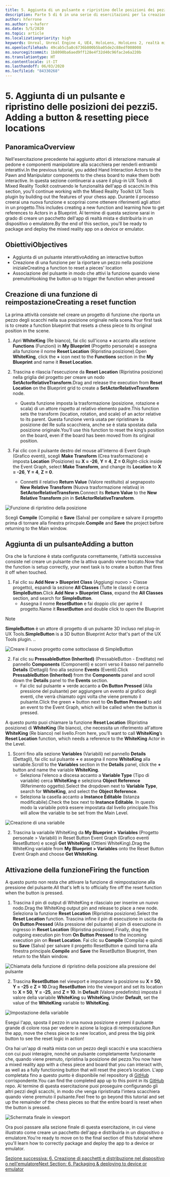 ```yaml
---
title: 5. Aggiunta di un pulsante e ripristino delle posizioni dei pezzi
description: Parte 5 di 6 in una serie di esercitazioni per la creazione di una semplice app di scacchi con Unreal Engine 4 e il plug-in UX Tools di Mixed Reality Toolkit
author: hferrone
ms.author: v-haferr
ms.date: 5/5/2020
ms.topic: article
ms.localizationpriority: high
keywords: Unreal, Unreal Engine 4, UE4, HoloLens, HoloLens 2, realtà mista, esercitazione, guida introduttiva, mrtk, uxt, UX Tools, documentazione
ms.openlocfilehash: 49cab5c5a8c6736b800b5ba05de2c88edf008008
ms.sourcegitcommit: 1b8090ba6aed9ff128e4f32d40c96fac2e6a220b
ms.translationtype: HT
ms.contentlocale: it-IT
ms.lasthandoff: 06/03/2020
ms.locfileid: "84330268"
---
```

# <a name="5-adding-a-button--resetting-piece-locations"></a><span data-ttu-id="ba286-104">5. Aggiunta di un pulsante e ripristino delle posizioni dei pezzi</span><span class="sxs-lookup"><span data-stu-id="ba286-104">5. Adding a button & resetting piece locations</span></span>


## <a name="overview"></a><span data-ttu-id="ba286-105">Panoramica</span><span class="sxs-lookup"><span data-stu-id="ba286-105">Overview</span></span>

<span data-ttu-id="ba286-106">Nell'esercitazione precedente hai aggiunto attori di interazione manuale al pedone e componenti manipolatore alla scacchiera per renderli entrambi interattivi.</span><span class="sxs-lookup"><span data-stu-id="ba286-106">In the previous tutorial, you added Hand Interaction Actors to the Pawn and Manipulator components to the chess board to make them both interactive.</span></span> <span data-ttu-id="ba286-107">In questa sezione continuerai a usare il plug-in UX Tools di Mixed Reality Toolkit costruendo le funzionalità dell'app di scacchi.</span><span class="sxs-lookup"><span data-stu-id="ba286-107">In this section, you'll continue working with the Mixed Reality Toolkit UX Tools plugin by building out the features of your chess app.</span></span> <span data-ttu-id="ba286-108">Durante il processo creerai una nuova funzione e scoprirai come ottenere riferimenti agli attori in un progetto.</span><span class="sxs-lookup"><span data-stu-id="ba286-108">This includes creating a new function and learning how to get references to Actors in a Blueprint.</span></span> <span data-ttu-id="ba286-109">Al termine di questa sezione sarai in grado di creare un pacchetto dell'app di realtà mista e distribuirla in un dispositivo o emulatore.</span><span class="sxs-lookup"><span data-stu-id="ba286-109">By the end of this section, you'll be ready to package and deploy the mixed reality app on a device or emulator.</span></span>

## <a name="objectives"></a><span data-ttu-id="ba286-110">Obiettivi</span><span class="sxs-lookup"><span data-stu-id="ba286-110">Objectives</span></span>

* <span data-ttu-id="ba286-111">Aggiunta di un pulsante interattivo</span><span class="sxs-lookup"><span data-stu-id="ba286-111">Adding an interactive button</span></span>
* <span data-ttu-id="ba286-112">Creazione di una funzione per la riportare un pezzo nella posizione iniziale</span><span class="sxs-lookup"><span data-stu-id="ba286-112">Creating a function to reset a pieces' location</span></span>
* <span data-ttu-id="ba286-113">Associazione del pulsante in modo che attivi la funzione quando viene premuto</span><span class="sxs-lookup"><span data-stu-id="ba286-113">Hooking the button up to trigger the function when pressed</span></span>

## <a name="creating-a-reset-function"></a><span data-ttu-id="ba286-114">Creazione di una funzione di reimpostazione</span><span class="sxs-lookup"><span data-stu-id="ba286-114">Creating a reset function</span></span>
<span data-ttu-id="ba286-115">La prima attività consiste nel creare un progetto di funzione che riporta un pezzo degli scacchi nella sua posizione originale nella scena.</span><span class="sxs-lookup"><span data-stu-id="ba286-115">Your first task is to create a function blueprint that resets a chess piece to its original position in the scene.</span></span> 

1.  <span data-ttu-id="ba286-116">Apri **WhiteKing** (Re bianco), fai clic sull'icona **+** accanto alla sezione **Functions** (Funzioni) in **My Blueprint** (Progetto personale) e assegna alla funzione il nome **Reset Location** (Ripristina posizione).</span><span class="sxs-lookup"><span data-stu-id="ba286-116">Open **WhiteKing**, click the **+** icon next to the **Functions** section in the **My Blueprint** and name it **Reset Location**.</span></span> 

2.  <span data-ttu-id="ba286-117">Trascina e rilascia l'esecuzione da **Reset Location** (Ripristina posizione) nella griglia del progetto per creare un nodo **SetActorRelativeTransform**.</span><span class="sxs-lookup"><span data-stu-id="ba286-117">Drag and release the execution from **Reset Location** on the Blueprint grid to create a **SetActorRelativeTransform** node.</span></span> 
    * <span data-ttu-id="ba286-118">Questa funzione imposta la trasformazione (posizione, rotazione e scala) di un attore rispetto al relativo elemento padre.</span><span class="sxs-lookup"><span data-stu-id="ba286-118">This function sets the transform (location, rotation, and scale) of an actor relative to its parent.</span></span> <span data-ttu-id="ba286-119">Questa funzione verrà usata per ripristinare la posizione del Re sulla scacchiera, anche se è stata spostata dalla posizione originale.</span><span class="sxs-lookup"><span data-stu-id="ba286-119">You’ll use this function to reset the king’s position on the board, even if the board has been moved from its original position.</span></span> 
    
3. <span data-ttu-id="ba286-120">Fai clic con il pulsante destro del mouse all'interno di Event Graph (Grafico eventi), scegli **Make Transform** (Crea trasformazione) e imposta **Location** (Posizione) su **X = -26**, **Y = 4**, **Z = 0**.</span><span class="sxs-lookup"><span data-stu-id="ba286-120">Right-click inside the Event Graph, select **Make Transform**, and change its **Location** to **X = -26**, **Y = 4**, **Z = 0**.</span></span>
    * <span data-ttu-id="ba286-121">Connetti il relativo **Return Value** (Valore restituito) al segnaposto **New Relative Transform** (Nuova trasformazione relativa) in **SetActorRelativeTransform**.</span><span class="sxs-lookup"><span data-stu-id="ba286-121">Connect its **Return Value** to the **New Relative Transform** pin in **SetActorRelativeTransform**.</span></span> 

![Funzione di ripristino della posizione](images/unreal-uxt/5-function.PNG)

<span data-ttu-id="ba286-123">Scegli **Compile** (Compila) e **Save** (Salva) per compilare e salvare il progetto prima di tornare alla finestra princpale.</span><span class="sxs-lookup"><span data-stu-id="ba286-123">**Compile** and **Save** the project before returning to the Main window.</span></span> 


## <a name="adding-a-button"></a><span data-ttu-id="ba286-124">Aggiunta di un pulsante</span><span class="sxs-lookup"><span data-stu-id="ba286-124">Adding a button</span></span>
<span data-ttu-id="ba286-125">Ora che la funzione è stata configurata correttamente, l'attività successiva consiste nel creare un pulsante che la attiva quando viene toccato.</span><span class="sxs-lookup"><span data-stu-id="ba286-125">Now that the function is setup correctly, your next task is to create a button that fires it off when touched.</span></span> 

1.  <span data-ttu-id="ba286-126">Fai clic su **Add New > Blueprint Class** (Aggiungi nuovo > Classe progetto), espandi la sezione **All Classes** (Tutte le classi) e cerca **SimpleButton**.</span><span class="sxs-lookup"><span data-stu-id="ba286-126">Click **Add New > Blueprint Class**, expand the **All Classes** section, and search for **SimpleButton**.</span></span> 
    * <span data-ttu-id="ba286-127">Assegna il nome **ResetButton** e fai doppio clic per aprire il progetto.</span><span class="sxs-lookup"><span data-stu-id="ba286-127">Name it **ResetButton** and double click to open the Blueprint</span></span>

> [!NOTE]
> <span data-ttu-id="ba286-128">**SimpleButton** è un attore di progetto di un pulsante 3D incluso nel plug-in UX Tools.</span><span class="sxs-lookup"><span data-stu-id="ba286-128">**SimpleButton** is a 3D button Blueprint Actor that's part of the UX Tools plugin.</span></span> <span data-ttu-id="ba286-129">.</span><span class="sxs-lookup"><span data-stu-id="ba286-129">.</span></span> 

![Creare il nuovo progetto come sottoclasse di SimpleButton](images/unreal-uxt/5-subclass.PNG)

2. <span data-ttu-id="ba286-131">Fai clic su **PressableButton (Inherited)** (PressableButton - Ereditato) nel pannello **Components** (Componenti) e scorri verso il basso nel pannello **Details** (Dettagli) fino alla sezione **Events** (Eventi).</span><span class="sxs-lookup"><span data-stu-id="ba286-131">Click **PressableButton (Inherited)** from the **Components** panel and scroll down the **Details** panel to the **Events** section.</span></span> 
    * <span data-ttu-id="ba286-132">Fai clic sul pulsante **+** verde accanto a **On Button Pressed** (Alla pressione del pulsante) per aggiungere un evento al grafico degli eventi, che verrà chiamato ogni volta che viene premuto il pulsante.</span><span class="sxs-lookup"><span data-stu-id="ba286-132">Click the green **+** button next to **On Button Pressed** to add an event to the Event Graph, which will be called when the button is pressed.</span></span> 
    
<span data-ttu-id="ba286-133">A questo punto puoi chiamare la funzione **Reset Location** (Ripristina posizione) di **WhiteKing** (Re bianco), che necessita un riferimento all'attore **WhiteKing** (Re bianco) nel livello.</span><span class="sxs-lookup"><span data-stu-id="ba286-133">From here, you’ll want to call **WhiteKing**’s **Reset Location** function, which needs a reference to the **WhiteKing** Actor in the Level.</span></span> 

1.  <span data-ttu-id="ba286-134">Scorri fino alla sezione **Variables** (Variabili) nel pannello **Details** (Dettagli), fai clic sul pulsante **+** e assegna il nome **WhiteKing** alla variabile.</span><span class="sxs-lookup"><span data-stu-id="ba286-134">Scroll to the **Variables** section in the **Details** panel, click the **+** button and name the variable **WhiteKing**.</span></span> 
    * <span data-ttu-id="ba286-135">Seleziona l'elenco a discesa accanto a **Variable Type** (Tipo di variabile) cerca **WhiteKing** e seleziona **Object Reference** (Riferimento oggetto).</span><span class="sxs-lookup"><span data-stu-id="ba286-135">Select the dropdown next to **Variable Type**, search for **WhiteKing**, and select the **Object Reference**.</span></span> 
    * <span data-ttu-id="ba286-136">Seleziona la casella accanto a **Instance Editable** (Istanza modificabile).</span><span class="sxs-lookup"><span data-stu-id="ba286-136">Check the box next to **Instance Editable**.</span></span> <span data-ttu-id="ba286-137">In questo modo la variabile potrà essere impostata dal livello principale.</span><span class="sxs-lookup"><span data-stu-id="ba286-137">This will allow the variable to be set from the Main Level.</span></span> 

![Creazione di una variabile](images/unreal-uxt/5-var.PNG)

2.  <span data-ttu-id="ba286-139">Trascina la variabile WhiteKing da **My Blueprint > Variables** (Progetto personale > Variabili) in Reset Button Event Graph (Grafico eventi ResetButton) e scegli **Get WhiteKing** (Ottieni WhiteKing).</span><span class="sxs-lookup"><span data-stu-id="ba286-139">Drag the WhiteKing variable from **My Blueprint > Variables** onto the Reset Button Event Graph and choose **Get WhiteKing**.</span></span> 

## <a name="firing-the-function"></a><span data-ttu-id="ba286-140">Attivazione della funzione</span><span class="sxs-lookup"><span data-stu-id="ba286-140">Firing the function</span></span>
<span data-ttu-id="ba286-141">A questo punto non resta che attivare la funzione di reimpostazione alla pressione del pulsante.</span><span class="sxs-lookup"><span data-stu-id="ba286-141">All that's left is to officially fire off the reset function when the button is pressed.</span></span>

1.  <span data-ttu-id="ba286-142">Trascina il pin di output di WhiteKing e rilascialo per inserire un nuovo nodo.</span><span class="sxs-lookup"><span data-stu-id="ba286-142">Drag the WhiteKing output pin and release to place a new node.</span></span> <span data-ttu-id="ba286-143">Seleziona la funzione **Reset Location** (Ripristina posizione).</span><span class="sxs-lookup"><span data-stu-id="ba286-143">Select the **Reset Location** function.</span></span> <span data-ttu-id="ba286-144">Trascina infine il pin di esecuzione in uscita da **On Button Pressed** (Alla pressione del pulsante) al pin di esecuzione in ingresso in **Reset Location** (Ripristina posizione).</span><span class="sxs-lookup"><span data-stu-id="ba286-144">Finally, drag the outgoing execution pin from **On Button Pressed** to the incoming execution pin on **Reset Location**.</span></span> <span data-ttu-id="ba286-145">Fai clic su **Compile** (Compila) e quindi su **Save** (Salva) per salvare il progetto ResetButton e quindi torna alla finestra principale.</span><span class="sxs-lookup"><span data-stu-id="ba286-145">**Compile** and **Save** the ResetButton Blueprint, then return to the Main window.</span></span> 

![Chiamata della funzione di ripristino della posizione alla pressione del pulsante](images/unreal-uxt/5-callresetloc.PNG)

2.  <span data-ttu-id="ba286-147">Trascina **ResetButton** nel viewport e impostane la posizione su **X = 50**, **Y = -25** e **Z = 10**.</span><span class="sxs-lookup"><span data-stu-id="ba286-147">Drag **ResetButton** into the viewport and set its location to **X = 50**, **Y = -25**, and **Z = 10**.</span></span> <span data-ttu-id="ba286-148">In **Default** (Valore predefinito) imposta il valore della variabile **WhiteKing** su **WhiteKing**.</span><span class="sxs-lookup"><span data-stu-id="ba286-148">Under **Default**, set the value of the **WhiteKing** variable to **WhiteKing**.</span></span>

![Impostazione della variabile](images/unreal-uxt/5-buttonlevel.PNG)

<span data-ttu-id="ba286-150">Esegui l'app, sposta il pezzo in una nuova posizione e premi il pulsante grande di colore rosa per vedere in azione la logica di reimpostazione.</span><span class="sxs-lookup"><span data-stu-id="ba286-150">Run the app, move the chess piece to a new location, and press the big pink button to see the reset logic in action!</span></span>

<span data-ttu-id="ba286-151">Ora hai un'app di realtà mista con un pezzo degli scacchi e una scacchiera con cui puoi interagire, nonché un pulsante completamente funzionante che, quando viene premuto, ripristina la posizione del pezzo.</span><span class="sxs-lookup"><span data-stu-id="ba286-151">You now have a mixed reality app with a chess piece and board that you can interact with, as well as a fully functioning button that will reset the piece’s location.</span></span> <span data-ttu-id="ba286-152">L'app completata fino a questo punto è disponibile nel repository di [GitHub](https://github.com/microsoft/MixedReality-Unreal-Samples/tree/master/ChessApp) corrispondente.</span><span class="sxs-lookup"><span data-stu-id="ba286-152">You can find the completed app up to this point in its [GitHub](https://github.com/microsoft/MixedReality-Unreal-Samples/tree/master/ChessApp) repo.</span></span> <span data-ttu-id="ba286-153">Al termine di questa esercitazione puoi proseguire configurando gli altri pezzi degli scacchi, in modo che venga ripristinata l'intera scacchiera quando viene premuto il pulsante.</span><span class="sxs-lookup"><span data-stu-id="ba286-153">Feel free to go beyond this tutorial and set up the remainder of the chess pieces so that the entire board is reset when the button is pressed.</span></span>

![Schermata finale in viewport](images/unreal-uxt/5-endscene.PNG)

<span data-ttu-id="ba286-155">Ora puoi passare alla sezione finale di questa esercitazione, in cui viene illustrato come creare un pacchetto dell'app e distribuirla in un dispositivo o emulatore.</span><span class="sxs-lookup"><span data-stu-id="ba286-155">You're ready to move on to the final section of this tutorial where you'll learn how to correctly package and deploy the app to a device or emulator.</span></span>

[<span data-ttu-id="ba286-156">Sezione successiva: 6. Creazione di pacchetti e distribuzione nel dispositivo o nell'emulatore</span><span class="sxs-lookup"><span data-stu-id="ba286-156">Next Section: 6. Packaging & deploying to device or emulator</span></span>](unreal-uxt-ch6.md)
